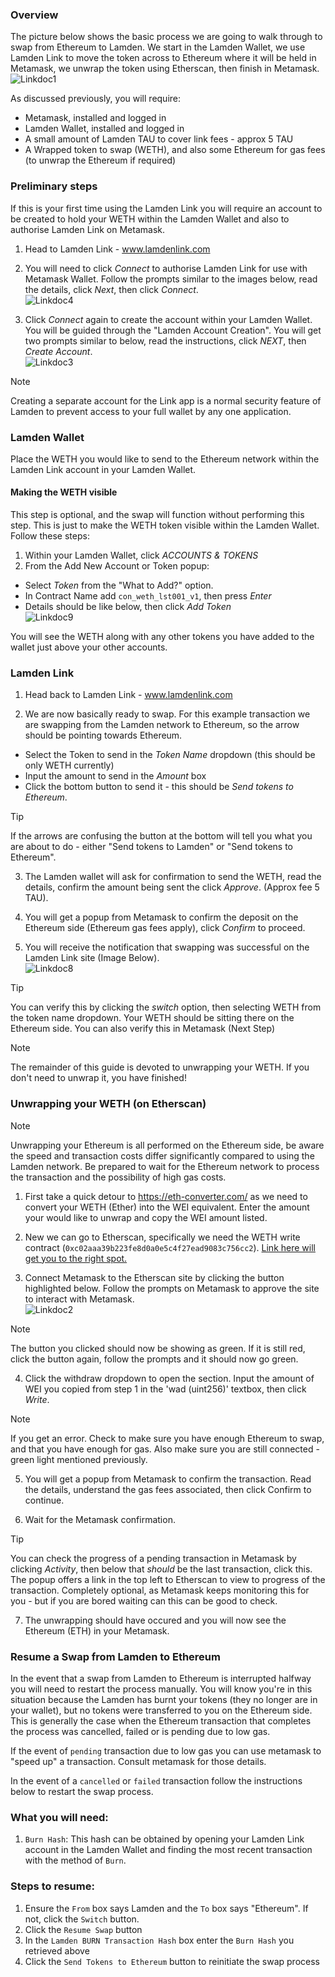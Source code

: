 ### Overview

The picture below shows the basic process we are going to walk through to swap from Ethereum to Lamden.  We start in the Lamden Wallet, we use Lamden Link to move the token across to Ethereum where it will be held in Metamask, we unwrap the token using Etherscan, then finish in Metamask.    
![Linkdoc1](./static/L2ELink1.png ':size=700')    

As discussed previously, you will require:
* Metamask, installed and logged in
* Lamden Wallet, installed and logged in
* A small amount of Lamden TAU to cover link fees - approx 5 TAU
* A Wrapped token to swap (WETH), and also some Ethereum for gas fees (to unwrap the Ethereum if required)

### Preliminary steps
If this is your first time using the Lamden Link you will require an account to be created to hold your WETH within the Lamden Wallet and also to authorise Lamden Link on Metamask.  

1. Head to Lamden Link - www.lamdenlink.com    

2. You will need to click *Connect* to authorise Lamden Link for use with Metamask Wallet.  Follow the prompts similar to the images below, read the details, click *Next*, then click *Connect*.    
![Linkdoc4](./static/Link4.png ':size=600')    

3. Click *Connect* again to create the account within your Lamden Wallet. You will be guided through the "Lamden Account Creation". You will get two prompts similar to below, read the instructions, click *NEXT*, then *Create Account*.    
![Linkdoc3](./static/Link3.png ':size=600')    

>[!Note]
>Creating a separate account for the Link app is a normal security feature of Lamden to prevent access to your full wallet by any one application.   

### Lamden Wallet
Place the WETH you would like to send to the Ethereum network within the Lamden Link account in your Lamden Wallet. 

#### Making the WETH visible    
This step is optional, and the swap will function without performing this step. This is just to make the WETH token visible within the Lamden Wallet. Follow these steps:    
1. Within your Lamden Wallet, click *ACCOUNTS & TOKENS*    
2. From the Add New Account or Token popup:    
* Select *Token* from the "What to Add?" option.
* In Contract Name add `con_weth_lst001_v1`, then press *Enter*
* Details should be like below, then click *Add Token*    
![Linkdoc9](./static/Link9.png ':size=300')

You will see the WETH along with any other tokens you have added to the wallet just above your other accounts.

### Lamden Link

1. Head back to Lamden Link - www.lamdenlink.com    

2. We are now basically ready to swap.  For this example transaction we are swapping from the Lamden network to Ethereum, so the arrow should be pointing towards Ethereum.     
* Select the Token to send in the *Token Name* dropdown (this should be only WETH currently)
* Input the amount to send in the *Amount* box
* Click the bottom button to send it - this should be *Send tokens to Ethereum*.    
>[!Tip] 
>If the arrows are confusing the button at the bottom will tell you what you are about to do - either "Send tokens to Lamden" or "Send tokens to Ethereum".   

3. The Lamden wallet will ask for confirmation to send the WETH, read the details, confirm the amount being sent the click *Approve*. (Approx fee 5 TAU).    

4. You will get a popup from Metamask to confirm the deposit on the Ethereum side (Ethereum gas fees apply), click *Confirm* to proceed.   

5. You will receive the notification that swapping was successful on the Lamden Link site (Image Below).    
![Linkdoc8](./static/Link8.png ':size=800')

>[!Tip]
>You can verify this by clicking the *switch* option, then selecting WETH from the token name dropdown. Your WETH should be sitting there on the Ethereum side. You can also verify this in Metamask (Next Step)    

>[!Note]
>The remainder of this guide is devoted to unwrapping your WETH. If you don't need to unwrap it, you have finished!    

### Unwrapping your WETH (on Etherscan)


>[!Note]
>Unwrapping your Ethereum is all performed on the Ethereum side, be aware the speed and transaction costs differ significantly compared to using the Lamden network. Be prepared to wait for the Ethereum network to process the transaction and the possibility of high gas costs.    

1. First take a quick detour to https://eth-converter.com/ as we need to convert your WETH (Ether) into the WEI equivalent. Enter the amount your would like to unwrap and copy the WEI amount listed.    

2. New we can go to Etherscan, specifically we need the WETH write contract (`0xc02aaa39b223fe8d0a0e5c4f27ead9083c756cc2`). [Link here will get you to the right spot.](https://etherscan.io/token/0xc02aaa39b223fe8d0a0e5c4f27ead9083c756cc2#writeContract)    

3. Connect Metamask to the Etherscan site by clicking the button highlighted below. Follow the prompts on Metamask to approve the site to interact with Metamask.    
![Linkdoc2](./static/Link2.png ':size=600')

>[!Note] 
>The button you clicked should now be showing as green. If it is still red, click the button again, follow the prompts and it should now go green.    

4. Click the withdraw dropdown to open the section. Input the amount of WEI you copied from step 1 in the 'wad (uint256)' textbox, then click *Write*.    

>[!Note]
>If you get an error. Check to make sure you have enough Ethereum to swap, and that you have enough for gas. Also make sure you are still connected - green light mentioned previously.    

5. You will get a popup from Metamask to confirm the transaction. Read the details, understand the gas fees associated, then click Confirm to continue.    

6. Wait for the Metamask confirmation.    

>[!Tip]
>You can check the progress of a pending transaction in Metamask by clicking *Activity*, then below that *should* be the last transaction, click this. The popup offers a link in the top left to Etherscan to view to progress of the transaction. Completely optional, as Metamask keeps monitoring this for you - but if you are bored waiting can this can be good to check.    

7. The unwrapping should have occured and you will now see the Ethereum (ETH) in your Metamask.

### Resume a Swap from Lamden to Ethereum
In the event that a swap from Lamden to Ethereum is interrupted halfway you will need to restart the process manually.
You will know you're in this situation because the Lamden has burnt your tokens (they no longer are in your wallet), but no tokens were transferred to you on the Ethereum side.  This is generally the case when the Ethereum transaction that completes the process was cancelled, failed or is pending due to low gas.

If the event of `pending` transaction due to low gas you can use metamask to "speed up" a transaction. Consult metamask for those details.

In the event of a `cancelled` or `failed` transaction follow the instructions below to restart the swap process.

### What you will need:
1. `Burn Hash`: This hash can be obtained by opening your Lamden Link account in the Lamden Wallet and finding the most recent transaction with the method of `Burn`.

### Steps to resume:
1. Ensure the `From` box says Lamden and the `To` box says "Ethereum".  If not, click the `Switch` button.
2. Click the `Resume Swap` button
3. In the `Lamden BURN Transaction Hash` box enter the `Burn Hash` you retrieved above
4. Click the `Send Tokens to Ethereum` button to reinitiate the swap process

